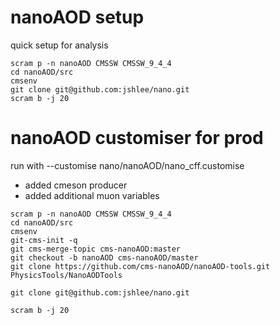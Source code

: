 # nanoAOD setup
quick setup for analysis
```
scram p -n nanoAOD CMSSW CMSSW_9_4_4
cd nanoAOD/src
cmsenv
git clone git@github.com:jshlee/nano.git 
scram b -j 20
```


# nanoAOD customiser for prod
run with  --customise nano/nanoAOD/nano_cff.customise
 - added cmeson producer
 - added additional muon variables

```
scram p -n nanoAOD CMSSW CMSSW_9_4_4
cd nanoAOD/src
cmsenv
git-cms-init -q
git cms-merge-topic cms-nanoAOD:master
git checkout -b nanoAOD cms-nanoAOD/master
git clone https://github.com/cms-nanoAOD/nanoAOD-tools.git PhysicsTools/NanoAODTools

git clone git@github.com:jshlee/nano.git 

scram b -j 20
```
